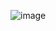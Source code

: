 ![image](https://user-images.githubusercontent.com/114067093/201582850-597a7017-a0e0-4c0b-b655-d6aad11dea32.png)
